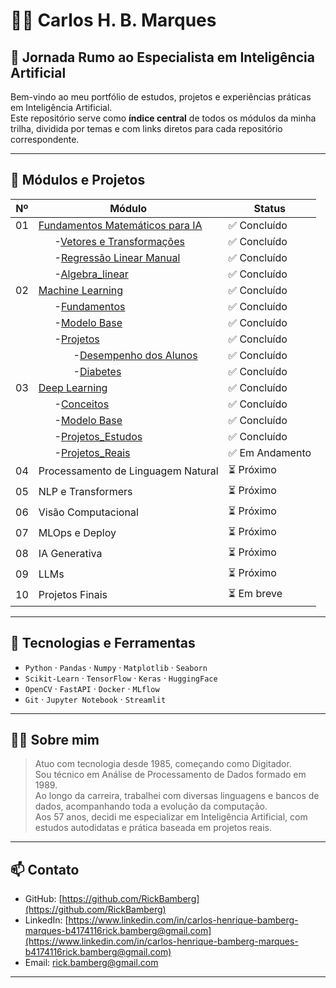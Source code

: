 # 👨‍💻 Carlos H. B. Marques  
## 🧭 Jornada Rumo ao Especialista em Inteligência Artificial

Bem-vindo ao meu portfólio de estudos, projetos e experiências práticas em Inteligência Artificial.  
Este repositório serve como **índice central** de todos os módulos da minha trilha, dividida por temas e com links diretos para cada repositório correspondente.

---

## 🚀 Módulos e Projetos

| Nº | Módulo                            | Status          |
|----|-----------------------------------|-----------------|
| 01 | [Fundamentos Matemáticos para IA](https://github.com/RickBamberg/EAI_01_Funtamentos_Matematica_para_IA) | ✅ Concluído | 
|    | &nbsp;&nbsp;&nbsp;&nbsp;&nbsp;&nbsp;-[Vetores e Transformações](https://github.com/RickBamberg/EAI_01_Funtamentos_Matematica_para_IA/tree/main/01_Vetores_e_Transformações) | ✅ Concluído | 
|    | &nbsp;&nbsp;&nbsp;&nbsp;&nbsp;&nbsp;-[Regressão Linear Manual](https://github.com/RickBamberg/EAI_01_Funtamentos_Matematica_para_IA/tree/main/02_Regressão_Linear_Manual) | ✅ Concluído | 
|    | &nbsp;&nbsp;&nbsp;&nbsp;&nbsp;&nbsp;-[Algebra_linear](https://github.com/RickBamberg/EAI_01_Funtamentos_Matematica_para_IA/tree/main/03_Algebra_linear) | ✅ Concluído | 
| 02 | [Machine Learning](https://github.com/RickBamberg/EAI_02_Machine_learning) | ✅ Concluído | 
|    | &nbsp;&nbsp;&nbsp;&nbsp;&nbsp;&nbsp;-[Fundamentos](https://github.com/RickBamberg/EAI_02_Machine_learning/tree/main/Fundamentos) | ✅ Concluído | 
|    | &nbsp;&nbsp;&nbsp;&nbsp;&nbsp;&nbsp;-[Modelo Base](https://github.com/RickBamberg/EAI_02_Machine_learning/tree/main/Modelo_Base) | ✅ Concluído | 
|    | &nbsp;&nbsp;&nbsp;&nbsp;&nbsp;&nbsp;-[Projetos](https://github.com/RickBamberg/EAI_02_Machine_learning/tree/main/Projetos) | ✅ Concluído | 
|    | &nbsp;&nbsp;&nbsp;&nbsp;&nbsp;&nbsp;&nbsp;&nbsp;&nbsp;&nbsp;&nbsp;&nbsp;&nbsp;-[Desempenho dos Alunos](https://github.com/RickBamberg/EAI_02_Machine_learning/tree/main/Projetos/Desempenho_dos_Alunos) | ✅ Concluído | 
|    | &nbsp;&nbsp;&nbsp;&nbsp;&nbsp;&nbsp;&nbsp;&nbsp;&nbsp;&nbsp;&nbsp;&nbsp;&nbsp;-[Diabetes](https://github.com/RickBamberg/EAI_02_Machine_learning/tree/main/Projetos/Diabetes) | ✅ Concluído | 
| 03 | [Deep Learning](https://github.com/RickBamberg/EAI_03_Deep_Learning) | ✅ Concluído | 
|    | &nbsp;&nbsp;&nbsp;&nbsp;&nbsp;&nbsp;-[Conceitos](https://github.com/RickBamberg/EAI_03_Deep_Learning/tree/main/Conceitos) | ✅ Concluído | 
|    | &nbsp;&nbsp;&nbsp;&nbsp;&nbsp;&nbsp;-[Modelo Base](https://github.com/RickBamberg/EAI_03_Deep_Learning/tree/main/Modelos_Base) | ✅ Concluído | 
|    | &nbsp;&nbsp;&nbsp;&nbsp;&nbsp;&nbsp;-[Projetos_Estudos](https://github.com/RickBamberg/EAI_03_Deep_Learning/tree/main/Projetos_Estudos) | ✅ Concluído | 
|    | &nbsp;&nbsp;&nbsp;&nbsp;&nbsp;&nbsp;-[Projetos_Reais](https://github.com/RickBamberg/EAI_03_Deep_Learning/tree/main/Projetos_Reais) | ✅ Em Andamento | 
| 04 | Processamento de Linguagem Natural | ⏳ Próximo      | – |
| 05 | NLP e Transformers                | ⏳ Próximo      | – |
| 06 | Visão Computacional               | ⏳ Próximo      | – |
| 07 | MLOps e Deploy                    | ⏳ Próximo      | – |
| 08 | IA Generativa                     | ⏳ Próximo      | – |
| 09 | LLMs                              | ⏳ Próximo      | – |
| 10 | Projetos Finais                   | ⏳ Em breve     | – |

---

## 🧠 Tecnologias e Ferramentas

- `Python` · `Pandas` · `Numpy` · `Matplotlib` · `Seaborn`
- `Scikit-Learn` · `TensorFlow` · `Keras` · `HuggingFace`
- `OpenCV` · `FastAPI` · `Docker` · `MLflow`
- `Git` · `Jupyter Notebook` · `Streamlit`

---

## 👨‍🔧 Sobre mim

> Atuo com tecnologia desde 1985, começando como Digitador.  
> Sou técnico em Análise de Processamento de Dados formado em 1989.  
> Ao longo da carreira, trabalhei com diversas linguagens e bancos de dados, acompanhando toda a evolução da computação.  
> Aos 57 anos, decidi me especializar em Inteligência Artificial, com estudos autodidatas e prática baseada em projetos reais.

---

## 📫 Contato

- GitHub: [https://github.com/RickBamberg](https://github.com/RickBamberg)
- LinkedIn: [https://www.linkedin.com/in/carlos-henrique-bamberg-marques-b4174116rick.bamberg@gmail.com](https://www.linkedin.com/in/carlos-henrique-bamberg-marques-b4174116rick.bamberg@gmail.com)
- Email: rick.bamberg@gmail.com

---

